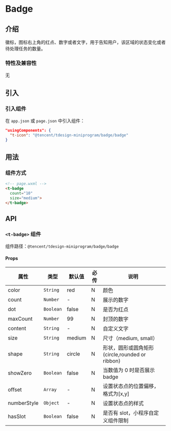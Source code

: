 # Badge 

## 介绍

徽标，图标右上角的红点、数字或者文字，用于告知用户，该区域的状态变化或者待处理任务的数量。

### 特性及兼容性

无

## 引入

### 引入组件

在 `app.json` 或 `page.json` 中引入组件：

```json
"usingComponents": {
  "t-icon": "@tencent/tdesign-miniprogram/badge/badge"
}
```

## 用法

### 组件方式

```html
<!-- page.wxml -->
<t-badge
  count="10"
  size="medium">
</t-badge>
```

## API

### `<t-badge>` 组件

组件路径：`@tencent/tdesign-miniprogram/badge/badge`

#### Props

| 属性         | 类型                           | 默认值 | 必传 | 说明                              |
| ----------- | ---------------------------   | ------ | ---- | --------------------------------- |
| color       | `String`                      | red    | N    | 颜色                              |
| count       | `Number`                      | -      | N    | 展示的数字                        |
| dot         | `Boolean`                     | false  | N    | 是否为红点                        |
| maxCount    | `Number`                      | 99     | N    | 封顶的数字                        |
| content     | `String`                      | -      | N    | 自定义文字                        |
| size        | `String`                      | medium | N    | 尺寸（medium, small）             |
| shape       | `String`                      | circle | N    | 形状，圆形或圆角矩形 (circle,rounded or ribbon) |
| showZero    | `Boolean`                     | false  | N    | 当数值为 0 时是否展示 badge       |
| offset      | `Array`                       | -      | N    | 设置状态点的位置偏移，格式为[x,y] |
| numberStyle | `Object`                      | -      | N    | 设置状态点的样式                  |
| hasSlot     | `Boolean`                     | false  | N    | 是否有 slot，小程序自定义组件限制   |
